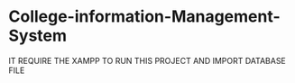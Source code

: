# College-information-Management-System

IT REQUIRE THE XAMPP TO RUN THIS PROJECT
AND IMPORT DATABASE FILE
